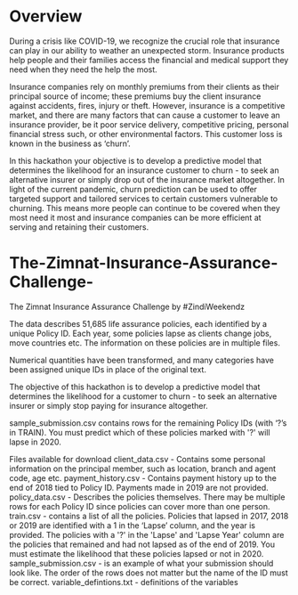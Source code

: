 # Overview
During a crisis like COVID-19, we recognize the crucial role that insurance can play in our ability to weather an unexpected storm. Insurance products help people and their families access the financial and medical support they need when they need the help the most.

Insurance companies rely on monthly premiums from their clients as their principal source of income; these premiums buy the client insurance against accidents, fires, injury or theft. However, insurance is a competitive market, and there are many factors that can cause a customer to leave an insurance provider, be it poor service delivery, competitive pricing, personal financial stress such, or other environmental factors. This customer loss is known in the business as ‘churn’.

In this hackathon your objective is to develop a predictive model that determines the likelihood for an insurance customer to churn - to seek an alternative insurer or simply drop out of the insurance market altogether. In light of the current pandemic, churn prediction can be used to offer targeted support and tailored services to certain customers vulnerable to churning. This means more people can continue to be covered when they most need it most and insurance companies can be more efficient at serving and retaining their customers.


# The-Zimnat-Insurance-Assurance-Challenge-
The Zimnat Insurance Assurance Challenge by #ZindiWeekendz

The data describes 51,685 life assurance policies, each identified by a unique Policy ID. Each year, some policies lapse as clients change jobs, move countries etc. The information on these policies are in multiple files.

Numerical quantities have been transformed, and many categories have been assigned unique IDs in place of the original text.

The objective of this hackathon is to develop a predictive model that determines the likelihood for a customer to churn - to seek an alternative insurer or simply stop paying for insurance altogether.

sample_submission.csv contains rows for the remaining Policy IDs (with ‘?’s in TRAIN). You must predict which of these policies marked with '?' will lapse in 2020.

Files available for download
client_data.csv - Contains some personal information on the principal member, such as location, branch and agent code, age etc.
payment_history.csv - Contains payment history up to the end of 2018 tied to Policy ID. Payments made in 2019 are not provided.
policy_data.csv - Describes the policies themselves. There may be multiple rows for each Policy ID since policies can cover more than one person.
train.csv - contains a list of all the policies. Policies that lapsed in 2017, 2018 or 2019 are identified with a 1 in the ‘Lapse’ column, and the year is provided. The policies with a '?' in the 'Lapse' and 'Lapse Year' column are the policies that remained and had not lapsed as of the end of 2019. You must estimate the likelihood that these policies lapsed or not in 2020.
sample_submission.csv - is an example of what your submission should look like. The order of the rows does not matter but the name of the ID must be correct.
variable_defintions.txt - definitions of the variables

